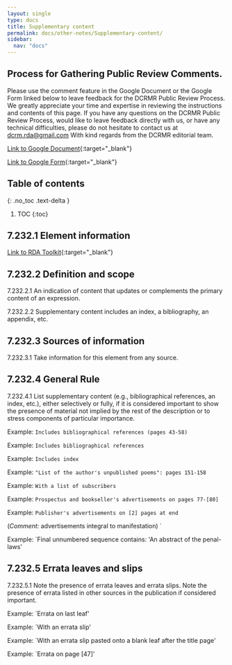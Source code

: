 ```yaml
---
layout: single
type: docs
title: Supplementary content
permalink: docs/other-notes/Supplementary-content/
sidebar:
  nav: "docs"
---
```


## Process for Gathering Public Review Comments.
Please use the comment feature in the Google Document or the Google Form linked below to leave feedback for the DCRMR Public Review Process.  We greatly appreciate your time and expertise in reviewing the instructions and contents of this page.  If you have any questions on the DCRMR Public Review Process, would like to leave feedback directly with us, or have any technical difficulties, please do not hesitate to contact us at dcrm.rda@gmail.com  With kind regards from the DCRMR editorial team.

[Link to Google Document](https://docs.google.com/document/d/1sDuDE8LBtnybo3k6-MDzF82169zJMKk_uSpjm4JtiV4/edit){:target="_blank"}

[Link to Google Form](https://docs.google.com/forms/d/e/1FAIpQLSdNtJkbY1mngdTcvCoB7zZcpaIuuKHvlbyiidP-QunDy14VcQ/viewform){:target="_blank"}

## Table of contents
{: .no_toc .text-delta }

1. TOC
{:toc}

## 7.232.1 Element information

[Link to RDA Toolkit](https://beta.rdatoolkit.org/Content?externalId=en-US_ala-9d596c05-acc2-39b5-b52a-3274c90ab41d){:target="_blank"}

## 7.232.2 Definition and scope

<a name="7.232.2.1">7.232.2.1</a> An indication of content that updates or complements the primary content of an expression.

<a name="7.232.2.2">7.232.2.2</a> Supplementary content includes an index, a bibliography, an appendix, etc.

## 7.232.3 Sources of information

<a name="7.232.3.1">7.232.3.1</a> Take information for this element from any source.

## 7.232.4 General Rule

<a name="7.232.4.1">7.232.4.1</a>  List supplementary content (e.g., bibliographical references, an index, etc.), either selectively or fully, if it is considered important to show the presence of material not implied by the rest of the description or to stress components of particular importance.

Example: `Includes bibliographical references (pages 43-58)`

Example: `Includes bibliographical references`

Example: `Includes index`

Example: `"List of the author's unpublished poems": pages 151-158`

Example: `With a list of subscribers`

Example: `Prospectus and bookseller's advertisements on pages 77-[80]`

Example: `Publisher's advertisements on [2] pages at end`

(*Comment:* advertisements integral to manifestation)  `

Example: `Final unnumbered sequence contains: 'An abstract of the penal-laws'

## 7.232.5 Errata leaves and slips

<a name="7.232.5.1">7.232.5.1</a> Note the presence of errata leaves and errata slips. Note the presence of errata listed in other sources in the publication if considered important.

Example: `Errata on last leaf'

Example: `With an errata slip'

Example: `With an errata slip pasted onto a blank leaf after the title page'

Example: `Errata on page [47]'